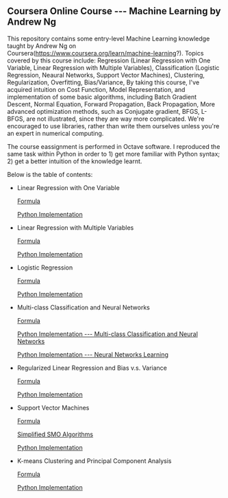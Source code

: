 ## **Coursera Online Course --- Machine Learning by Andrew Ng**

This repository contains some entry-level Machine Learning knowledge taught by Andrew Ng on Coursera(https://www.coursera.org/learn/machine-learning?). Topics covered by this course include: Regression (Linear Regression with One Variable, Linear Regression with Multiple Variables), Classification (Logistic Regression, Neaural Networks, Support Vector Machines), Clustering, Regularization, Overfitting, Bias/Variance,       By taking this course, I've acquired intuition on Cost Function, Model Representation, and implementation of some basic algorithms, including Batch Gradient Descent, Normal Equation, Forward Propagation, Back Propagation,            More advanced optimization methods, such as Conjugate gradient, BFGS, L-BFGS, are not illustrated, since they are way more complicated. We're encouraged to use libraries, rather than write them ourselves unless you're an expert in numerical computing.

The course eassignment is performed in Octave software. I reproduced the same task within Python in order to 1) get more familiar with Python syntax; 2) get a better intuition of the knowledge learnt.

Below is the table of contents:

- Linear Regression with One Variable

    [Formula](https://github.com/lxn1021/Notes-Machine-Learning-Course-by-Andrew-Ng/blob/master/Linear%20regression%20with%20one%20variable.pdf)
    
    [Python Implementation](https://github.com/lxn1021/Notes-Machine-Learning-Course-by-Andrew-Ng/blob/master/Linear%20Regression%20with%20One%20Variable_2.ipynb)
    

- Linear Regression with Multiple Variables
    
    [Formula](https://github.com/lxn1021/Notes-Machine-Learning-Course-by-Andrew-Ng/blob/master/Linear%20regression%20with%20multiple%20variables.pdf)

    [Python Implementation](https://github.com/lxn1021/Notes-Machine-Learning-Course-by-Andrew-Ng/blob/master/Linear%20Regression%20with%20Multiple%20Variables_2.ipynb)
    

- Logistic Regression
    
    [Formula](https://github.com/lxn1021/Notes-Machine-Learning-Course-by-Andrew-Ng/blob/master/Logistic%20regression.pdf)
    
    [Python Implementation](https://github.com/lxn1021/Notes-Machine-Learning-Course-by-Andrew-Ng/blob/master/Logistic%20Regression_2.ipynb)


- Multi-class Classification and Neural Networks
    
    [Formula](https://github.com/lxn1021/Notes-Machine-Learning-Course-by-Andrew-Ng/blob/master/Neural%20networks.pdf)
    
    [Python Implementation --- Multi-class Classification and Neural Networks](https://github.com/lxn1021/Notes-Machine-Learning-Course-by-Andrew-Ng/blob/master/Multi-class%20Classification%20and%20Neural%20Networks_2.ipynb)

    [Python Implementation --- Neural Networks Learning](https://github.com/lxn1021/Notes-Machine-Learning-Course-by-Andrew-Ng/blob/master/Neural%20Networks%20Learning_2.ipynb)


- Regularized Linear Regression and Bias v.s. Variance

    [Formula](https://github.com/lxn1021/Notes-Machine-Learning-Course-by-Andrew-Ng/blob/master/Regularized%20linear%20regression%20and%20bias%20v.s.%20variance.pdf)
    
    [Python Implementation](https://github.com/lxn1021/Notes-Machine-Learning-Course-by-Andrew-Ng/blob/master/Regularized%20Linear%20Regression%20and%20Bias%20v.s.%20Variance_2.ipynb)


- Support Vector Machines

    [Formula](https://github.com/lxn1021/Notes-Machine-Learning-Course-by-Andrew-Ng/blob/master/Support%20Vector%20Machines.pdf)
    
    [Simplified SMO Algorithms](https://github.com/lxn1021/Notes-Machine-Learning-Course-by-Andrew-Ng/blob/master/Simplified%20SMO%20Algorithm.pdf)
    
    [Python Implementation](https://github.com/lxn1021/Notes-Machine-Learning-Course-by-Andrew-Ng/blob/master/Support%20Vector%20Machines.ipynb)


- K-means Clustering and Principal Component Analysis
    
    [Formula](https://github.com/lxn1021/Notes-Machine-Learning-Course-by-Andrew-Ng/blob/master/K-means%20Clustering%20and%20Principal%20Component%20Analysis.pdf)
    
    [Python Implementation](https://github.com/lxn1021/Notes-Machine-Learning-Course-by-Andrew-Ng/blob/master/K-means%20Clustering%20and%20Principal%20Component%20Analysis.ipynb)
